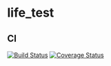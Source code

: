 # life_test

## CI

[![Build Status](https://travis-ci.com/Sid1057/life_test.svg?branch=master)](https://travis-ci.com/Sid1057/life_test)
[![Coverage Status](https://coveralls.io/repos/github/Sid1057/life_test/badge.svg?branch=master)](https://coveralls.io/github/Sid1057/life_test?branch=master)
